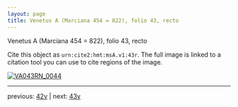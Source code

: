 ```yaml
---
layout: page
title: Venetus A (Marciana 454 = 822), folio 43, recto
---
```


Venetus A (Marciana 454 = 822), folio 43, recto

Cite this object as `urn:cite2:hmt:msA.v1:43r`.  The full image is linked to a citation tool you can use to cite regions of the image.

[![VA043RN_0044](http://www.homermultitext.org/iipsrv?IIIF=/project/homer/pyramidal/deepzoom/hmt/vaimg/2017a/VA043RN_0044.tif/full/800,/0/default.jpg)](http://www.homermultitext.org/ict2/?urn=urn:cite2:hmt:vaimg.2017a:VA043RN_0044) 

---

previous:  [42v](../42v/) | next: [43v](../43v/)